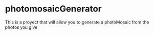 # photomosaicGenerator
This is a proyect that will allow you to generate a photoMosaic from the photos you give
